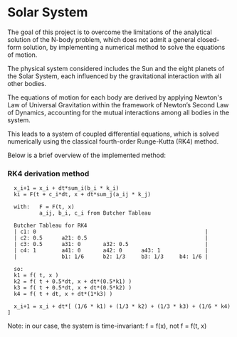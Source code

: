 # Solar System
The goal of this project is to overcome the limitations of the analytical solution of the N-body problem, which does not admit a general closed-form solution, by implementing a numerical method to solve the equations of motion.

The physical system considered includes the Sun and the eight planets of the Solar System, each influenced by the gravitational interaction with all other bodies.

The equations of motion for each body are derived by applying Newton's Law of Universal Gravitation within the framework of Newton’s Second Law of Dynamics, accounting for the mutual interactions among all bodies in the system.

This leads to a system of coupled differential equations, which is solved numerically using the classical fourth-order Runge-Kutta (RK4) method.

Below is a brief overview of the implemented method:

### RK4 derivation method

      x_i+1 = x_i + dt*sum_i(b_i * k_i)
      ki = F(t + c_i*dt, x + dt*sum_j(a_ij * k_j)

      with:   F = F(t, x)
              a_ij, b_i, c_i from Butcher Tableau

      Butcher Tableau for RK4
      | c1: 0                                                     |
      | c2: 0.5      a21: 0.5                                     |
      | c3: 0.5      a31: 0       a32: 0.5                        |
      | c4: 1        a41: 0       a42: 0      a43: 1              |
      |              b1: 1/6      b2: 1/3     b3: 1/3     b4: 1/6 |

      so:      
      k1 = f( t, x )
      k2 = f( t + 0.5*dt, x + dt*(0.5*k1) )
      k3 = f( t + 0.5*dt, x + dt*(0.5*k2) )
      k4 = f( t + dt, x + dt*(1*k3) )

      x_i+1 = x_i + dt*[ (1/6 * k1) + (1/3 * k2) + (1/3 * k3) + (1/6 * k4) ] 
      
  Note: in our case, the system is time-invariant:
      f = f(x), not f = f(t, x)

### 

          



